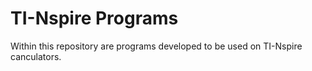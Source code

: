# TI-Nspire Programs
Within this repository are programs developed to be used on TI-Nspire canculators.

